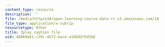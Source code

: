 ```yaml
---
content_type: resource
description: ''
file: /media/https%3A/open-learning-course-data-rc.s3.amazonaws.com/18-03sc-differential-equations-fall-2011/48869e61c39cdb726acea168dd76d5b8_sZ2qulI6GEk.srt
file_type: application/x-subrip
resourcetype: Other
title: 3play caption file
uid: 48869e61-c39c-db72-6ace-a168dd76d5b8
---
```

